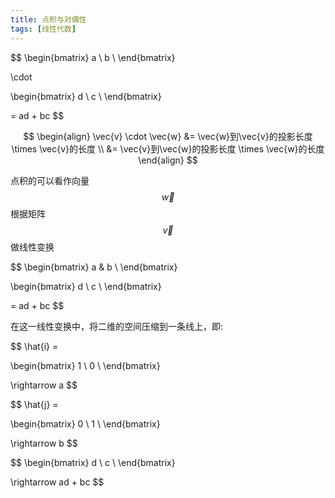 ```yaml
---
title: 点积与对偶性
tags: [线性代数]
---
```


$$
\begin{bmatrix}
a \\
b \\
\end{bmatrix}

\cdot

\begin{bmatrix}
d \\
c \\
\end{bmatrix}

= ad + bc
$$

$$
\begin{align}
\vec{v} \cdot \vec{w} &= \vec{w}到\vec{v}的投影长度 \times \vec{v}的长度 \\
                      &= \vec{v}到\vec{w}的投影长度 \times \vec{w}的长度
\end{align}
$$

点积的可以看作向量$$ \vec{w} $$根据矩阵$$ \vec{v} $$做线性变换

$$
\begin{bmatrix}
a & b \\
\end{bmatrix}

\begin{bmatrix}
d \\
c \\
\end{bmatrix}

= ad + bc
$$

在这一线性变换中，将二维的空间压缩到一条线上，即:

$$
\hat{i} =

\begin{bmatrix}
1 \\
0 \\
\end{bmatrix}

\rightarrow a
$$

$$
\hat{j} =

\begin{bmatrix}
0 \\
1 \\
\end{bmatrix}

\rightarrow b
$$

$$
\begin{bmatrix}
d \\
c \\
\end{bmatrix}

\rightarrow ad + bc
$$

